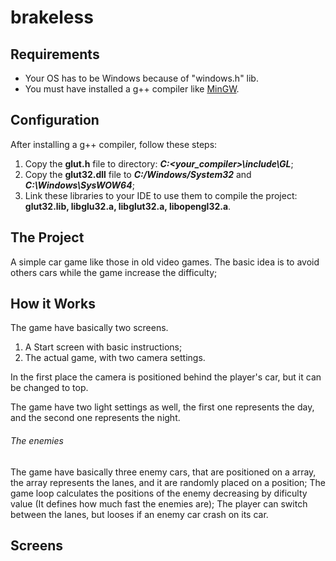 # brakeless
## Requirements
 - Your OS has to be Windows because of "windows.h" lib.
 - You must have installed a g++ compiler like [MinGW](https://www.mingw-w64.org/).

## Configuration
After installing a g++ compiler, follow these steps:
 1. Copy the **glut.h** file to directory: ***C:\<your_compiler>\include\GL***;
 2. Copy the **glut32.dll** file to ***C:/Windows/System32*** and ***C:\Windows\SysWOW64***;
 3. Link these libraries to your IDE to use them to compile the project: **glut32.lib, libglu32.a, libglut32.a, libopengl32.a**.
 
## The Project
A simple car game like those in old video games. The basic idea is to avoid others cars while the game increase the difficulty;

## How it Works
The game have basically two screens.
  1. A Start screen with basic instructions;
  2. The actual game, with two camera settings.

In the first place the camera is positioned behind the player's car, but it can be changed to top.

The game have two light settings as well, the first one represents the day, and the second one represents the night.

###### The enemies

The game have basically three enemy cars, that are positioned on a array, the array represents the lanes, and it are randomly placed on a position;
The game loop calculates the positions of the enemy decreasing by dificulty value (It defines how much fast the enemies are);
The player can switch between the lanes, but looses if an enemy car crash on its car.

## Screens


